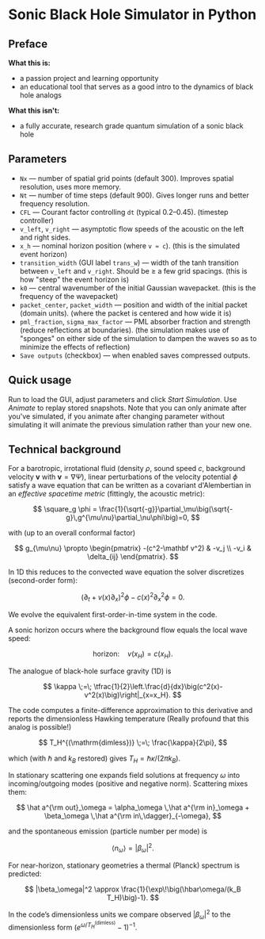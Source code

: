# Sonic Black Hole Simulator in Python

## Preface
**What this is:** 
- a passion project and learning opportunity
- an educational tool that serves as a good intro to the dynamics of black hole analogs

**What this isn't:**
- a fully accurate, research grade quantum simulation of a sonic black hole

## Parameters
- `Nx` — number of spatial grid points (default 300). Improves spatial resolution, uses more memory.
- `Nt` — number of time steps (default 900). Gives longer runs and better frequency resolution.
- `CFL` — Courant factor controlling `dt` (typical 0.2–0.45). (timestep controller)
- `v_left`, `v_right` — asymptotic flow speeds of the acoustic on the left and right sides.
- `x_h` — nominal horizon position (where `v ≈ c`). (this is the simulated event horizon)
- `transition_width` (GUI label `trans_w`) — width of the tanh transition between `v_left` and `v_right`. Should be ≥ a few grid spacings. (this is how "steep" the event horizon is)
- `k0` — central wavenumber of the initial Gaussian wavepacket. (this is the frequency of the wavepacket)
- `packet_center`, `packet_width` — position and width of the initial packet (domain units). (where the packet is centered and how wide it is)
- `pml_fraction`, `sigma_max_factor` — PML absorber fraction and strength (reduce reflections at boundaries). (the simulation makes use of "sponges" on either side of the simulation to dampen the waves so as to minimize the effects of reflection)
- `Save outputs` (checkbox) — when enabled saves compressed outputs.

## Quick usage
Run to load the GUI, adjust parameters and click *Start Simulation*. Use *Animate* to replay stored snapshots. Note that you can only animate after you've simulated, if you animate after changing parameter without simulating it will animate the previous simulation rather than your new one.

## Technical background

For a barotropic, irrotational fluid (density $\rho$, sound speed $c$, background velocity $\mathbf v$ with $\mathbf v=\nabla\Psi$), linear perturbations of the velocity potential $\phi$ satisfy a wave equation that can be written as a covariant d'Alembertian in an *effective spacetime metric* (fittingly, the acoustic metric):

$$
\square_g \phi
= \frac{1}{\sqrt{-g}}\partial_\mu\big(\sqrt{-g}\,g^{\mu\nu}\partial_\nu\phi\big)=0,
$$

with (up to an overall conformal factor)

$$
g_{\mu\nu} \propto
\begin{pmatrix}
-(c^2-\mathbf v^2) & -v_j \\
-v_i & \delta_{ij}
\end{pmatrix}.
$$

In 1D this reduces to the convected wave equation the solver discretizes (second-order form):

$$
(\partial_t + v(x)\partial_x)^2\phi - c(x)^2\partial_x^2\phi = 0.
$$

We evolve the equivalent first-order-in-time system in the code.



A sonic horizon occurs where the background flow equals the local wave speed:

$$
\text{horizon:}\quad v(x_H)=c(x_H).
$$

The analogue of black-hole surface gravity (1D) is

$$
\kappa \;=\; \tfrac{1}{2}\left.\frac{d}{dx}\big(c^2(x)-v^2(x)\big)\right|_{x=x_H}.
$$

The code computes a finite-difference approximation to this derivative and reports the dimensionless Hawking temperature (Really profound that this analog is possible!)

$$
T_H^{(\mathrm{dimless})} \;=\; \frac{\kappa}{2\pi},
$$

which (with $\hbar$ and $k_B$ restored) gives $T_H=\hbar\kappa/(2\pi k_B)$.


In stationary scattering one expands field solutions at frequency $\omega$ into incoming/outgoing modes (positive and negative norm). Scattering mixes them:

$$
\hat a^{\rm out}_\omega = \alpha_\omega \,\hat a^{\rm in}_\omega + \beta_\omega \,\hat a^{\rm in\,\dagger}_{-\omega},
$$

and the spontaneous emission (particle number per mode) is

$$
\langle n_\omega\rangle = |\beta_\omega|^2.
$$

For near-horizon, stationary geometries a thermal (Planck) spectrum is predicted:

$$
|\beta_\omega|^2 \approx \frac{1}{\exp\!\big(\hbar\omega/(k_B T_H)\big)-1}.
$$

In the code’s dimensionless units we compare observed $|\beta_\omega|^2$ to the dimensionless form $(e^{\omega/T_H^{(\mathrm{dimless})}}-1)^{-1}$.



